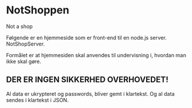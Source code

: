 # NotShoppen
Not a shop

Følgende er en hjemmeside som er front-end til en node.js server. NotShopServer.

Formålet er at hjemmesiden skal anvendes til undervisning i, hvordan man ikke skal gøre.

## DER ER INGEN SIKKERHED OVERHOVEDET!

Al data er ukrypteret og passwords, bliver gemt i klartekst. Og al data sendes i klartekst i JSON.
